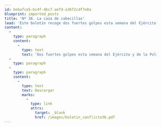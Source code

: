 ```yaml
---
id: bebafce5-bc4f-4bc7-aefd-a36f2cdf7e8a
blueprint: imported_posts
title: 'Nº 36. La caza de cabecillas'
lead: 'Este boletín recoge dos fuertes golpes esta semana del Ejército y de la Policía a mandos medios de las Farc que pasaron casi desapercibidos: La baja en combate de Danilo y Fernando, dos importantes mandos del Frente Urbano Antonio Nariño de las Farc y el hundimiento, en una emboscada en zona rural de Mitú (Vaupés), de dos lanchas en las que viajaban varios mandos de las Farc entre los que se encontraban dos comandantes de frente: alias Albeiro, comandante del Frente 44 y alias Jacinto, comandante del Frente 39. Ambos frentes hacen parte del Bloque Oriental. Coincidencialmente, el Presidente Uribe reafirmó por esos mismos días su descontento con los resultados operacionales de la Fuerza Pública. Más allá del afán por capturar cabecillas conocidos por la opinión, esta entrega pretende analizar la coyuntura a partir de los siguientes cuestionamientos: ¿Cómo se imagina el gobierno el final de la partida? Si no hay claridad sobre quién se está capturando y para qué, el triunfo de hoy se puede convertir en la derrota de mañana.'
content:
  -
    type: paragraph
    content:
      -
        type: text
        text: 'Dos fuertes golpes esta semana del Ejército y de la Policía a mandos medios de las Farc pasaron casi desapercibidos. Coincidencialmente, el Presidente Uribe reafirmó su descontento con los resultados de la Fuerza Pública. Más allá del afán por capturar cabecillas conocidos por la opinión, cabe hacerse la pregunta: ¿Cómo se imagina el gobierno el final de la partida? Si no hay claridad sobre quién se está capturando y para qué, el triunfo de hoy se puede convertir en la derrota de mañana.'
  -
    type: paragraph
  -
    type: paragraph
    content:
      -
        type: text
        text: Descargar
        marks:
          -
            type: link
            attrs:
              target: _blank
              href: /images/boletin_conflicto36.pdf
---
```

